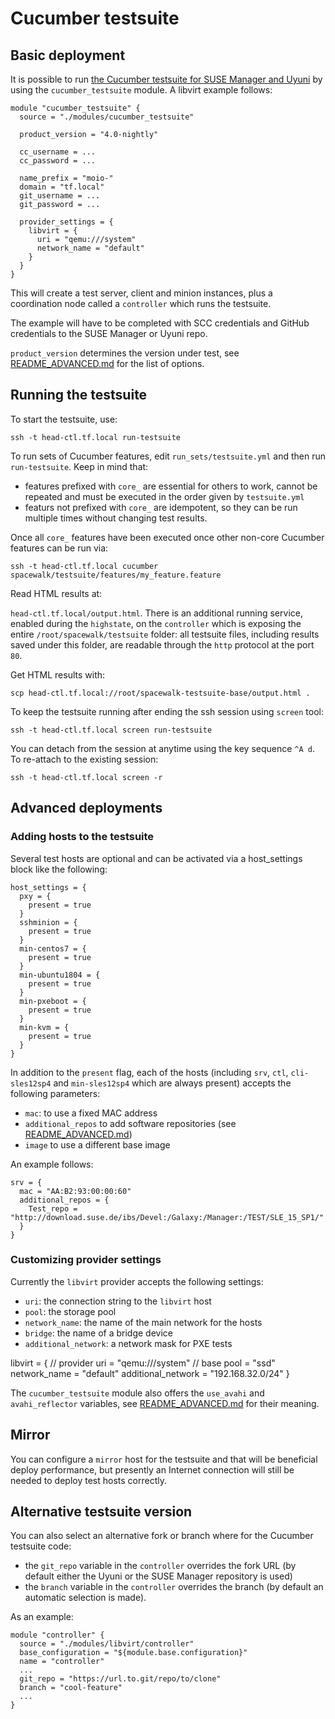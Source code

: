 # Cucumber testsuite

## Basic deployment

It is possible to run [the Cucumber testsuite for SUSE Manager and Uyuni](https://github.com/uyuni-project/uyuni/tree/master/testsuite) by using the `cucumber_testsuite` module. A libvirt example follows:

```hcl
module "cucumber_testsuite" {
  source = "./modules/cucumber_testsuite"

  product_version = "4.0-nightly"

  cc_username = ...
  cc_password = ...

  name_prefix = "moio-"
  domain = "tf.local"
  git_username = ...
  git_password = ...

  provider_settings = {
    libvirt = {
      uri = "qemu:///system"
      network_name = "default"
    }
  }
}
```

This will create a test server, client and minion instances, plus a coordination node called a `controller` which runs the testsuite.

The example will have to be completed with SCC credentials and GitHub credentials to the SUSE Manager or Uyuni repo.

`product_version` determines the version under test, see [README_ADVANCED.md](README_ADVANCED.md) for the list of options.

## Running the testsuite

To start the testsuite, use:

```
ssh -t head-ctl.tf.local run-testsuite
```

To run sets of Cucumber features, edit `run_sets/testsuite.yml` and then run `run-testsuite`. Keep in mind that:
 - features prefixed with `core_` are essential for others to work, cannot be repeated and must be executed in the order given by `testsuite.yml`
 - featurs not prefixed with `core_` are idempotent, so they can be run multiple times without changing test results.

Once all `core_` features have been executed once other non-core Cucumber features can be run via:
```
ssh -t head-ctl.tf.local cucumber spacewalk/testsuite/features/my_feature.feature
```

Read HTML results at:

 `head-ctl.tf.local/output.html`. There is an additional running service, enabled during the `highstate`, on the `controller` which is exposing the entire `/root/spacewalk/testsuite` folder: all testsuite files, including results saved under this folder, are readable through the `http` protocol at the port `80`.

Get HTML results with:
```
scp head-ctl.tf.local://root/spacewalk-testsuite-base/output.html .
```

To keep the testsuite running after ending the ssh session using `screen` tool:
```
ssh -t head-ctl.tf.local screen run-testsuite
```

You can detach from the session at anytime using the key sequence `^A d`. To re-attach to the existing session:
```
ssh -t head-ctl.tf.local screen -r
```

## Advanced deployments

### Adding hosts to the testsuite

Several test hosts are optional and can be activated via a host_settings block like the following:

```hcl
host_settings = {
  pxy = {
    present = true
  }
  sshminion = {
    present = true
  }
  min-centos7 = {
    present = true
  }
  min-ubuntu1804 = {
    present = true
  }
  min-pxeboot = {
    present = true
  }
  min-kvm = {
    present = true
  }
}
```

In addition to the `present` flag, each of the hosts (including `srv`, `ctl`, `cli-sles12sp4` and `min-sles12sp4` which are always present) accepts the following parameters:
 - `mac`: to use a fixed MAC address
 - `additional_repos` to add software repositories (see [README_ADVANCED.md](README_ADVANCED.md))
 - `image` to use a different base image

An example follows:

```hcl
srv = {
  mac = "AA:B2:93:00:00:60"
  additional_repos = {
    Test_repo = "http://download.suse.de/ibs/Devel:/Galaxy:/Manager:/TEST/SLE_15_SP1/"
  }
}
````

### Customizing provider settings

Currently the `libvirt` provider accepts the following settings:

 - `uri`: the connection string to the `libvirt` host
 - `pool`: the storage pool
 - `network_name`: the name of the main network for the hosts
 - `bridge`: the name of a bridge device
 - `additional_network`: a network mask for PXE tests

libvirt = {
  // provider
  uri = "qemu:///system"
  // base
  pool               = "ssd"
  network_name       = "default"
  additional_network = "192.168.32.0/24"
}

The `cucumber_testsuite` module also offers the `use_avahi` and `avahi_reflector` variables, see [README_ADVANCED.md](README_ADVANCED.md) for their meaning.

## Mirror

You can configure a `mirror` host for the testsuite and that will be beneficial deploy performance, but presently an Internet connection will still be needed to deploy test hosts correctly.

## Alternative testsuite version

You can also select an alternative fork or branch where for the Cucumber testsuite code:
 - the `git_repo` variable in the `controller` overrides the fork URL (by default either the Uyuni or the SUSE Manager repository is used)
 - the `branch` variable in the `controller` overrides the branch (by default an automatic selection is made).

As an example:

```hcl
module "controller" {
  source = "./modules/libvirt/controller"
  base_configuration = "${module.base.configuration}"
  name = "controller"
  ...
  git_repo = "https://url.to.git/repo/to/clone"
  branch = "cool-feature"
  ...
}
```
